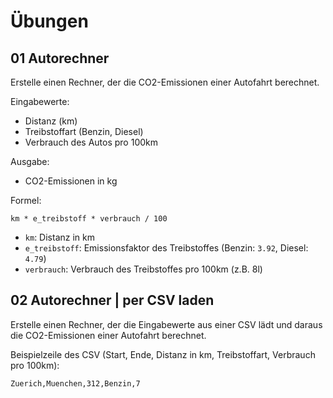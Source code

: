 # Übungen

## 01 Autorechner

Erstelle einen Rechner, der die CO2-Emissionen einer Autofahrt berechnet.

Eingabewerte:
- Distanz (km)
- Treibstoffart (Benzin, Diesel)
- Verbrauch des Autos pro 100km

Ausgabe:
- CO2-Emissionen in kg

Formel:

```
km * e_treibstoff * verbrauch / 100
```

- `km`: Distanz in km
- `e_treibstoff`: Emissionsfaktor des Treibstoffes (Benzin: `3.92`, Diesel: `4.79`)
- `verbrauch`: Verbrauch des Treibstoffes pro 100km (z.B. 8l)

## 02 Autorechner | per CSV laden

Erstelle einen Rechner, der die Eingabewerte aus einer CSV lädt und daraus die CO2-Emissionen einer Autofahrt berechnet.

Beispielzeile des CSV (Start, Ende, Distanz in km, Treibstoffart, Verbrauch pro 100km):

```
Zuerich,Muenchen,312,Benzin,7
```
